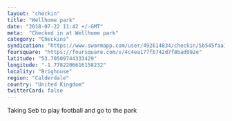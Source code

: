 ```yaml
---
layout: "checkin"
title: "Wellhome park"
date: "2018-07-22 11:42 +/-GMT"
meta:  "Checked in at Wellhome park"
category: "Checkins"
syndication: "https://www.swarmapp.com/user/492614834/checkin/5b545faa135b390038813eeb"
foursquare: "https://foursquare.com/v/4c4ea177fb742d7f8bad992e"
latitude: "53.70509744333429"
longitude: "-1.7782206616158232"
locality: "Brighouse"
region: "Calderdale"
country: "United Kingdom"
twitterCard: false
---
```

Taking Seb to play football and go to the park
